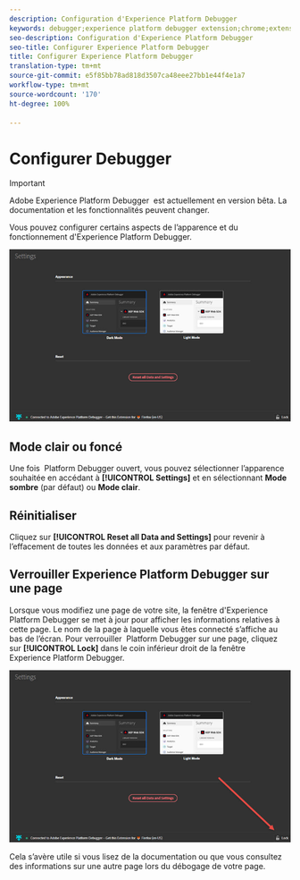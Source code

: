 ```yaml
---
description: Configuration d'Experience Platform Debugger
keywords: debugger;experience platform debugger extension;chrome;extension;configure
seo-description: Configuration d'Experience Platform Debugger
seo-title: Configurer Experience Platform Debugger
title: Configurer Experience Platform Debugger
translation-type: tm+mt
source-git-commit: e5f85bb78ad818d3507ca48eee27bb1e44f4e1a7
workflow-type: tm+mt
source-wordcount: '170'
ht-degree: 100%

---
```



# Configurer Debugger

>[!IMPORTANT]
>
>Adobe Experience Platform Debugger  est actuellement en version bêta. La documentation et les fonctionnalités peuvent changer.

Vous pouvez configurer certains aspects de l’apparence et du fonctionnement d&#39;Experience Platform Debugger.

![](assets/settings.jpg)

## Mode clair ou foncé

Une fois  Platform Debugger ouvert, vous pouvez sélectionner l’apparence souhaitée en accédant à **[!UICONTROL Settings]** et en sélectionnant **Mode sombre** (par défaut) ou **Mode clair**.

## Réinitialiser

Cliquez sur **[!UICONTROL Reset all Data and Settings]** pour revenir à l’effacement de toutes les données et aux paramètres par défaut.

## Verrouiller Experience Platform Debugger sur une page

Lorsque vous modifiez une page de votre site, la fenêtre d&#39;Experience Platform Debugger se met à jour pour afficher les informations relatives à cette page. Le nom de la page à laquelle vous êtes connecté s’affiche au bas de l’écran. Pour verrouiller  Platform Debugger sur une page, cliquez sur **[!UICONTROL Lock]** dans le coin inférieur droit de la fenêtre Experience Platform Debugger.

![](assets/lock.jpg)

Cela s’avère utile si vous lisez de la documentation ou que vous consultez des informations sur une autre page lors du débogage de votre page.